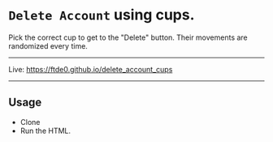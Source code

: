 # `Delete Account` using cups.

Pick the correct cup to get to the "Delete" button. Their movements are randomized every time.

---

Live: https://ftde0.github.io/delete_account_cups

---

## Usage
- Clone
- Run the HTML.